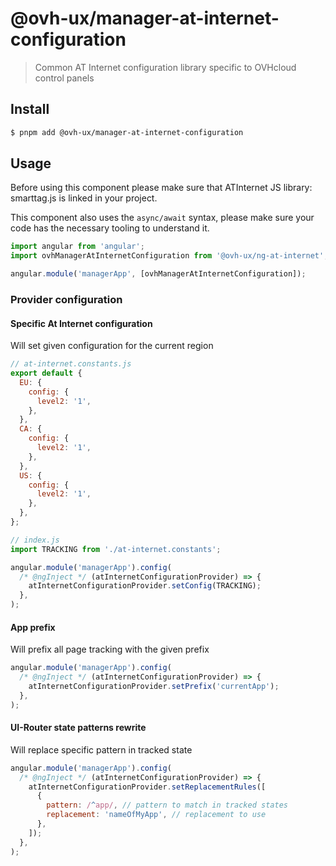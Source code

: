 # @ovh-ux/manager-at-internet-configuration

> Common AT Internet configuration library specific to OVHcloud control panels

## Install

```sh
$ pnpm add @ovh-ux/manager-at-internet-configuration
```

## Usage

Before using this component please make sure that ATInternet JS library: smarttag.js is linked in your project.

This component also uses the `async/await` syntax, please make sure your code has the necessary tooling to understand it.

```js
import angular from 'angular';
import ovhManagerAtInternetConfiguration from '@ovh-ux/ng-at-internet';

angular.module('managerApp', [ovhManagerAtInternetConfiguration]);
```

### Provider configuration

#### Specific At Internet configuration

Will set given configuration for the current region

```js
// at-internet.constants.js
export default {
  EU: {
    config: {
      level2: '1',
    },
  },
  CA: {
    config: {
      level2: '1',
    },
  },
  US: {
    config: {
      level2: '1',
    },
  },
};
```

```js
// index.js
import TRACKING from './at-internet.constants';

angular.module('managerApp').config(
  /* @ngInject */ (atInternetConfigurationProvider) => {
    atInternetConfigurationProvider.setConfig(TRACKING);
  },
);
```

#### App prefix

Will prefix all page tracking with the given prefix

```js
angular.module('managerApp').config(
  /* @ngInject */ (atInternetConfigurationProvider) => {
    atInternetConfigurationProvider.setPrefix('currentApp');
  },
);
```

#### UI-Router state patterns rewrite

Will replace specific pattern in tracked state

```js
angular.module('managerApp').config(
  /* @ngInject */ (atInternetConfigurationProvider) => {
    atInternetConfigurationProvider.setReplacementRules([
      {
        pattern: /^app/, // pattern to match in tracked states
        replacement: 'nameOfMyApp', // replacement to use
      },
    ]);
  },
);
```
